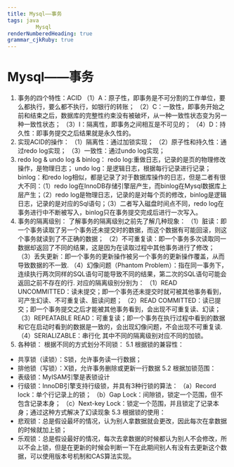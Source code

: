 ```yaml
---
title: Mysql——事务
tags: java  
         Mysql
renderNumberedHeading: true
grammar_cjkRuby: true
---
```




# **Mysql——事务**
1. 事务的四个特性：ACID
（1）A：原子性，即事务是不可分割的工作单位，要么都执行，要么都不执行，如银行的转账；
（2）C：一致性，即事务开始之前和结束之后，数据库的完整性约束没有被破坏，从一种一致性状态变为另一种一致性状态；
（3）I：隔离性，即事务之间相互是不可见的；
（4）D：持久性：即事务提交之后结果就是永久性的。
2. 实现ACID的操作：
   （1）隔离性：通过加锁实现；
   （2）原子性和持久性：通过redo log实现；
   （3）一致性：通过undo log实现；
3.  redo log & undo log & binlog：
    redo log:重做日志，记录的是页的物理修改操作，是物理日志；
	undo log：是逻辑日志，根据每行记录进行记录；
	binlog：和redo log相似，都是记录了对于数据库操作的日志，但是二者有很大不同：（1）redo log在InnoDB存储引擎层产生，而binlog在Mysql数据库上层产生；（2）redo log是物理日志，记录的是对每个页的修改，binlog是逻辑日志，记录的是对应的Sql语句；（3）二者写入磁盘时间点不同，redo log在事务进行中不断被写入，binlog只在事务提交完成后进行一次写入。
  4. 事务的隔离级别：
   了解事务的隔离级别之前先了解几种现象：
   （1）脏读：即一个事务读取了另一个事务还未提交时的数据，而这个数据有可能回滚，则这个事务就读到了不正确的数据；
   （2）不可重复读：即一个事务多次读取同一数据却返回了不同的结果，这是因为在读取过程中其他事务进行了修改；
   （3）丢失更新：即一个事务的更新操作被另一个事务的更新操作覆盖，从而导致数据的不一致.
   （4）幻像问题（Phantom Problem）：指在同一事务下，连续执行两次同样的SQL语句可能导致不同的结果，第二次的SQL语句可能会返回之前不存在的行.
   对应的隔离级别分别为：
   （1）READ UNCOMMITTED：读未提交；即一个事务还未提交时就可被其他事务看到，可产生幻读、不可重复读、脏读问题；
   （2）READ COMMITTED：读已提交；即一个事务提交之后才能被其他事务看到，会出现不可重复读、幻读；
   （3）REPEATABLE READ：可重复读；即一个事务在执行过程中看到的数据和它在启动时看到的数据是一致的，会出现幻像问题，不会出现不可重复读.
   （4）SERIALIZABLE：串行化
   其中不同的隔离级别对应不同的加锁。
5. 各种锁：
     根据不同的方式划分不同锁：
5.1 根据锁的兼容性：			 
 - 共享锁（读锁）：S锁，允许事务读一行数据；
 - 排他锁（写锁）：X锁，允许事务删除或更新一行数据
5.2 根据加锁范围：
 -    表级锁：MyISAM引擎是表锁设计
 -    行级锁：InnoDB引擎支持行级锁，并具有3种行锁的算法：
	   （a）Record lock：单个行记录上的锁；
	   （b）Gap Lock：间隙锁，锁定一个范围，但不包含记录本身；
	   （c）Next-key Lock：锁定一个范围，并且锁定了记录本身；通过这种方式解决了幻读现象
5.3 根据锁的使用：
 -   悲观锁：总是假设最坏的情况，认为别人拿数据就会更改，因此每次在拿数据的时候就加上锁；
 - 	乐观锁：总是假设最好的情况，每次去拿数据的时候都认为别人不会修改，所以不会上锁，但是在更新的时候会判断一下在此期间别人有没有去更新这个数据，可以使用版本号机制和CAS算法实现。

			 